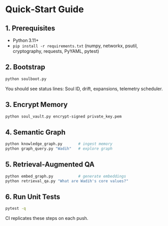 # Quick‑Start Guide

## 1. Prerequisites
* Python 3.11+
* `pip install -r requirements.txt` (numpy, networkx, psutil, cryptography, requests, PyYAML, pytest)

## 2. Bootstrap
```bash
python soulboot.py
```
You should see status lines: Soul ID, drift, expansions, telemetry scheduler.

## 3. Encrypt Memory
```bash
python soul_vault.py encrypt-signed private_key.pem
```

## 4. Semantic Graph
```bash
python knowledge_graph.py       # ingest memory
python graph_query.py "Wadih"   # explore graph
```

## 5. Retrieval‑Augmented QA
```bash
python embed_graph.py           # generate embeddings
python retrieval_qa.py "What are Wadih's core values?"
```

## 6. Run Unit Tests
```bash
pytest -q
```

CI replicates these steps on each push.
